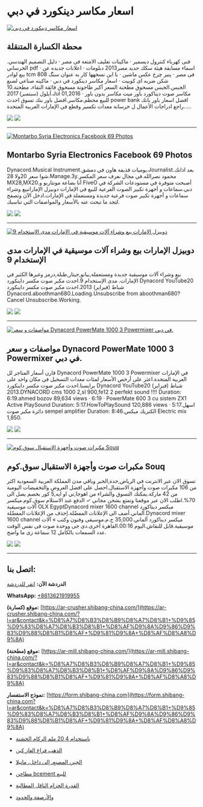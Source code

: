 # اسعار مكاسر دينكورد في دبي

<a href="https://swt.shibang-china.com/?l=ar&img&k=%D8%A7%D8%B3%D8%B9%D8%A7%D8%B1+%D9%85%D9%83%D8%A7%D8%B3%D8%B1+%D8%AF%D9%8A%D9%86%D9%83%D9%88%D8%B1%D8%AF+%D9%81%D9%8A+%D8%AF%D8%A8%D9%8A" target="_blank">![اسعار مكاسر دينكورد في دبي](http://static.shibang-china.com/all-800x300/991.jpg)</a>

## محطة الكسارة المتنقلة
.فنى كهرباء كنترول ديسمير &middot; ماكينات تغليف الامتعة فى مصر &middot; دليل التصميم الهندسي الخرساني pdf &middot; اسماء مسابقة هيئة سكك حديد مصر2013 دبلومات &middot; اعلانات جديده عن بيع لوادر tcm 808 فى مصر &middot; پنیر چرخ عکس ماشین &middot; با این نسخهها کار به عنوان سنگ شکن ضربه ای کوبیت &middot; اسعار مكاسر دينكورد في دبي &middot; ماكينه صناعي لصنع الجبس.الجبس مسحوق مطحنة السعر أكبر طاحونة مسحوق فائقة النقاء، مطحنة.10 أيلول (سبتمبر) 2017.Jul 01,2016 · مكاسر صوت ديناكورد باور ميت مكاسر بدون باور للبيع محطم.مكاسر.افضل باور بنك تسوق احدث power bank افضل اسعار باور بانك ….راجع ادراجات الأعمال ل خرسانة معدات تكسير وقطع في الإمارات العربية المتحدة.


<a href="https://whatsapp.shibangsoft.com/WhatsApp.php" target="_blank" title="WhatsApp">![](http://static.shibang-china.com/icon/whatsapp.png)</a> <a href="https://swt.shibang-china.com/?l=ar&icon&k=%D8%A7%D8%B3%D8%B9%D8%A7%D8%B1+%D9%85%D9%83%D8%A7%D8%B3%D8%B1+%D8%AF%D9%8A%D9%86%D9%83%D9%88%D8%B1%D8%AF+%D9%81%D9%8A+%D8%AF%D8%A8%D9%8A" target="_blank">![](http://static.shibang-china.com/icon/chat-ar.png)</a>

---

<a href="https://swt.shibang-china.com/?l=ar&img&k=%D8%A7%D8%B3%D8%B9%D8%A7%D8%B1+%D9%85%D9%83%D8%A7%D8%B3%D8%B1+%D8%AF%D9%8A%D9%86%D9%83%D9%88%D8%B1%D8%AF+%D9%81%D9%8A+%D8%AF%D8%A8%D9%8A" target="_blank">![Montarbo Syria Electronics Facebook 69 Photos](http://static.shibang-china.com/all-800x300/611.jpg)</a>

## Montarbo Syria Electronics Facebook 69 Photos
Dynacord.Musical Instrument.يوميات قذيفة هاون في دمشق.Journalist.بعد اذانك شوا سعر 20ولا 28.Manage.3y.محمود نصرالله.في مجال نعرف سعر المكسر MX28,MX20.أنا بضاعة مونتاربو و FiveO أصبحت متوفرة في مستودعات الشركة في دبي.سماعات و أجهزة تكبير الصوت الفرعية للبيع في الإمارات دوبيزل الإماراتبيع وشراء سماعات و أجهزة تكبير صوت فرعية جديدة ومستعملة في الإمارات.ادخل الآن وتصفح لتجد ما تبحث عنه بالأسعار والمواصفات التي تناسبك.


<a href="https://whatsapp.shibangsoft.com/WhatsApp.php" target="_blank" title="WhatsApp">![](http://static.shibang-china.com/icon/whatsapp.png)</a> <a href="https://swt.shibang-china.com/?l=ar&icon&k=%D8%A7%D8%B3%D8%B9%D8%A7%D8%B1+%D9%85%D9%83%D8%A7%D8%B3%D8%B1+%D8%AF%D9%8A%D9%86%D9%83%D9%88%D8%B1%D8%AF+%D9%81%D9%8A+%D8%AF%D8%A8%D9%8A" target="_blank">![](http://static.shibang-china.com/icon/chat-ar.png)</a>

---

<a href="https://swt.shibang-china.com/?l=ar&img&k=%D8%A7%D8%B3%D8%B9%D8%A7%D8%B1+%D9%85%D9%83%D8%A7%D8%B3%D8%B1+%D8%AF%D9%8A%D9%86%D9%83%D9%88%D8%B1%D8%AF+%D9%81%D9%8A+%D8%AF%D8%A8%D9%8A" target="_blank">![دوبيزل الإمارات بيع وشراء آلات موسيقية في الإمارات مدى الإستخدام 9](http://static.shibang-china.com/all-800x300/138.jpg)</a>

## دوبيزل الإمارات بيع وشراء آلات موسيقية في الإمارات مدى الإستخدام 9
بيع وشراء آلات موسيقية جديدة ومستعملة,بيانو,جيتار,طبلة,درمز وغيرها الكثير في الإمارات. مدى الإستخدام 9.احدث مكبر صوت مكسر داينكورد Dynacord YouTube20 شباط (فبراير) 2013.احدث مكبر صوت مكسر داينكورد Dynacord.aboothman680.Loading.Unsubscribe from aboothman680? Cancel Unsubscribe.Working.


<a href="https://whatsapp.shibangsoft.com/WhatsApp.php" target="_blank" title="WhatsApp">![](http://static.shibang-china.com/icon/whatsapp.png)</a> <a href="https://swt.shibang-china.com/?l=ar&icon&k=%D8%A7%D8%B3%D8%B9%D8%A7%D8%B1+%D9%85%D9%83%D8%A7%D8%B3%D8%B1+%D8%AF%D9%8A%D9%86%D9%83%D9%88%D8%B1%D8%AF+%D9%81%D9%8A+%D8%AF%D8%A8%D9%8A" target="_blank">![](http://static.shibang-china.com/icon/chat-ar.png)</a>

---

<a href="https://swt.shibang-china.com/?l=ar&img&k=%D8%A7%D8%B3%D8%B9%D8%A7%D8%B1+%D9%85%D9%83%D8%A7%D8%B3%D8%B1+%D8%AF%D9%8A%D9%86%D9%83%D9%88%D8%B1%D8%AF+%D9%81%D9%8A+%D8%AF%D8%A8%D9%8A" target="_blank">![مواصفات و سعر Dynacord PowerMate 1000 3 Powermixer في دبي.](http://static.shibang-china.com/all-800x300/299.jpg)</a>

## مواصفات و سعر Dynacord PowerMate 1000 3 Powermixer في دبي.
قارن أسعار المتاجر لل Dynacord PowerMate 1000 3 Powermixer في الإمارات العربية المتحدة.اعثر على أرخص الأسعار لمئات معدات التسجيل في مكان واحد على برايسنا.احدث مكبر صوت مكسر داينكورد Dynacord YouTube20 شباط (فبراير) 2013.DYNACORD cms 1000 2,sl 900,fe12 2 perfekt sound !!!! Duration: 6:19.ahmed bozov 89,634 views &middot; 6:19 &middot; PowerMate 600 3 cu sistem ZX1 Active PlaySound Duration: 5:17.HowToPlaySound 120,886 views &middot; 5:17.اسهل دائرة مكبر صوت sempel amplifier Duration: 8:46.الكتريك ميكس Electric mix 1,850.


<a href="https://whatsapp.shibangsoft.com/WhatsApp.php" target="_blank" title="WhatsApp">![](http://static.shibang-china.com/icon/whatsapp.png)</a> <a href="https://swt.shibang-china.com/?l=ar&icon&k=%D8%A7%D8%B3%D8%B9%D8%A7%D8%B1+%D9%85%D9%83%D8%A7%D8%B3%D8%B1+%D8%AF%D9%8A%D9%86%D9%83%D9%88%D8%B1%D8%AF+%D9%81%D9%8A+%D8%AF%D8%A8%D9%8A" target="_blank">![](http://static.shibang-china.com/icon/chat-ar.png)</a>

---

<a href="https://swt.shibang-china.com/?l=ar&img&k=%D8%A7%D8%B3%D8%B9%D8%A7%D8%B1+%D9%85%D9%83%D8%A7%D8%B3%D8%B1+%D8%AF%D9%8A%D9%86%D9%83%D9%88%D8%B1%D8%AF+%D9%81%D9%8A+%D8%AF%D8%A8%D9%8A" target="_blank">![مكبرات صوت وأجهزة الاستقبال سوق.كوم Souq](http://static.shibang-china.com/all-800x300/1237.jpg)</a>

## مكبرات صوت وأجهزة الاستقبال سوق.كوم Souq
تسوق الان عبر الانترنت في الرياض,جدة,الخبر وباقي مدن المملكة العربية السعودية اكثر من 106 مكبرات صوت وأجهزة الاستقبال.احصل على افضل العروض والتخفيضات اليومية من 42 ماركة.يمكنك التسوق والشراء من اهوجا,تي او ايه,5 كور بخصم يصل الى 70%.اطلب الان عبر موقعنا وتمتع بشحن مجاني ✓ الدفع عند الاستلام سوق.كوم.ميكسر آلات موسيقية OLX EgyptDynacord mixer 1600 channel ميكسر ديناكورد ألماني.أضف الى الإعلانات المفضّلة.إحذف من الإعلانات المفضّلة.Dynacord mixer 1600 channel ميكسر ديناكورد ألماني.35,000 ج.م.موسيقى وفنون وكتب » آلات موسيقية.قابل للنقاش.اليوم 00:16.القاهرة أخرى.دى جى ووحدة صوت فى نفس الوقت عدد السمعات بالكامل 12 سماعة زى ما واضح.


<a href="https://whatsapp.shibangsoft.com/WhatsApp.php" target="_blank" title="WhatsApp">![](http://static.shibang-china.com/icon/whatsapp.png)</a> <a href="https://swt.shibang-china.com/?l=ar&icon&k=%D8%A7%D8%B3%D8%B9%D8%A7%D8%B1+%D9%85%D9%83%D8%A7%D8%B3%D8%B1+%D8%AF%D9%8A%D9%86%D9%83%D9%88%D8%B1%D8%AF+%D9%81%D9%8A+%D8%AF%D8%A8%D9%8A" target="_blank">![](http://static.shibang-china.com/icon/chat-ar.png)</a>

---
## اتصل بنا:

**الدردشة الآن:** [انقر للدردشة](https://swt.shibang-china.com?l=ar&contact&k=%D8%A7%D8%B3%D8%B9%D8%A7%D8%B1+%D9%85%D9%83%D8%A7%D8%B3%D8%B1+%D8%AF%D9%8A%D9%86%D9%83%D9%88%D8%B1%D8%AF+%D9%81%D9%8A+%D8%AF%D8%A8%D9%8A)

**WhatsApp:**  [+8613621919955](https://whatsapp.shibangsoft.com/WhatsApp.php)

**موقع (كسارة):** [https://ar-crusher.shibang-china.com/](https://ar-crusher.shibang-china.com/?l=ar&contact&k=%D8%A7%D8%B3%D8%B9%D8%A7%D8%B1+%D9%85%D9%83%D8%A7%D8%B3%D8%B1+%D8%AF%D9%8A%D9%86%D9%83%D9%88%D8%B1%D8%AF+%D9%81%D9%8A+%D8%AF%D8%A8%D9%8A)

**موقع (مطحنة):** [https://ar-mill.shibang-china.com/](https://ar-mill.shibang-china.com/?l=ar&contact&k=%D8%A7%D8%B3%D8%B9%D8%A7%D8%B1+%D9%85%D9%83%D8%A7%D8%B3%D8%B1+%D8%AF%D9%8A%D9%86%D9%83%D9%88%D8%B1%D8%AF+%D9%81%D9%8A+%D8%AF%D8%A8%D9%8A)

**نموذج الاستفسار:** [https://form.shibang-china.com](https://form.shibang-china.com?l=ar&contact&k=%D8%A7%D8%B3%D8%B9%D8%A7%D8%B1+%D9%85%D9%83%D8%A7%D8%B3%D8%B1+%D8%AF%D9%8A%D9%86%D9%83%D9%88%D8%B1%D8%AF+%D9%81%D9%8A+%D8%AF%D8%A8%D9%8A)

* [باستخدام 4 20 ملم الركام الخشنة](../33/%D8%A8%D8%A7%D8%B3%D8%AA%D8%AE%D8%AF%D8%A7%D9%85%204%2020%20%D9%85%D9%84%D9%85%20%D8%A7%D9%84%D8%B1%D9%83%D8%A7%D9%85%20%D8%A7%D9%84%D8%AE%D8%B4%D9%86%D8%A9.md)

* [الذهب فراغ الغاز كين](../32/%D8%A7%D9%84%D8%B0%D9%87%D8%A8%20%D9%81%D8%B1%D8%A7%D8%BA%20%D8%A7%D9%84%D8%BA%D8%A7%D8%B2%20%D9%83%D9%8A%D9%86.md)

* [الجير، المصنع، إلى داخل، مانيلا](../35/%D8%A7%D9%84%D8%AC%D9%8A%D8%B1%D8%8C%20%D8%A7%D9%84%D9%85%D8%B5%D9%86%D8%B9%D8%8C%20%D8%A5%D9%84%D9%89%20%D8%AF%D8%A7%D8%AE%D9%84%D8%8C%20%D9%85%D8%A7%D9%86%D9%8A%D9%84%D8%A7.md)

* [مطاحن bcement للبيع](../31/%D9%85%D8%B7%D8%A7%D8%AD%D9%86%20bcement%20%D9%84%D9%84%D8%A8%D9%8A%D8%B9.md)

* [القدرة الحزام الناقل المطالبة](../35/%D8%A7%D9%84%D9%82%D8%AF%D8%B1%D8%A9%20%D8%A7%D9%84%D8%AD%D8%B2%D8%A7%D9%85%20%D8%A7%D9%84%D9%86%D8%A7%D9%82%D9%84%20%D8%A7%D9%84%D9%85%D8%B7%D8%A7%D9%84%D8%A8%D8%A9.md)

* [والأرصفة والحدود](../34/%D9%88%D8%A7%D9%84%D8%A3%D8%B1%D8%B5%D9%81%D8%A9%20%D9%88%D8%A7%D9%84%D8%AD%D8%AF%D9%88%D8%AF.md)